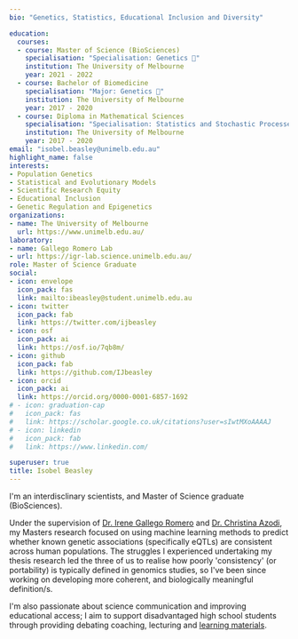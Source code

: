 ```yaml
---
bio: "Genetics, Statistics, Educational Inclusion and Diversity"

education:
  courses:
  - course: Master of Science (BioSciences)
    specialisation: "Specialisation: Genetics 🧬"
    institution: The University of Melbourne
    year: 2021 - 2022
  - course: Bachelor of Biomedicine 
    specialisation: "Major: Genetics 🧬"
    institution: The University of Melbourne
    year: 2017 - 2020
  - course: Diploma in Mathematical Sciences
    specialisation: "Specialisation: Statistics and Stochastic Processes 📊 "
    institution: The University of Melbourne
    year: 2017 - 2020
email: "isobel.beasley@unimelb.edu.au"
highlight_name: false
interests:
- Population Genetics
- Statistical and Evolutionary Models
- Scientific Research Equity
- Educational Inclusion
- Genetic Regulation and Epigenetics
organizations:
- name: The University of Melbourne
  url: https://www.unimelb.edu.au/
laboratory: 
- name: Gallego Romero Lab
- url: https://igr-lab.science.unimelb.edu.au/
role: Master of Science Graduate
social:
- icon: envelope
  icon_pack: fas
  link: mailto:ibeasley@student.unimelb.edu.au
- icon: twitter
  icon_pack: fab
  link: https://twitter.com/ijbeasley
- icon: osf
  icon_pack: ai
  link: https://osf.io/7qb8m/
- icon: github
  icon_pack: fab
  link: https://github.com/IJbeasley
- icon: orcid
  icon_pack: ai
  link: https://orcid.org/0000-0001-6857-1692
# - icon: graduation-cap
#   icon_pack: fas
#   link: https://scholar.google.co.uk/citations?user=sIwtMXoAAAAJ
# - icon: linkedin
#   icon_pack: fab
#   link: https://www.linkedin.com/

superuser: true
title: Isobel Beasley 
---
```


I'm an interdisclinary scientists, and Master of Science graduate (BioSciences). 

Under the supervision of [Dr. Irene Gallego Romero](https://igr-lab.science.unimelb.edu.au/) and [Dr. Christina Azodi](https://www.svi.edu.au/research_themes/research_staff/christina_azodi), my Masters research focused on using machine learning methods to predict whether known genetic associations (specifically eQTLs) are consistent across human populations. The struggles I experienced undertaking my thesis research led the three of us to realise how poorly 'consistency' (or portability) is typically defined in genomics studies, so I've been since working on developing more coherent, and biologically meaningful definition/s.

I'm also passionate about science communication and improving educational access; I aim to support disadvantaged high school students through providing debating coaching, lecturing and [learning materials](vce-biology). 



